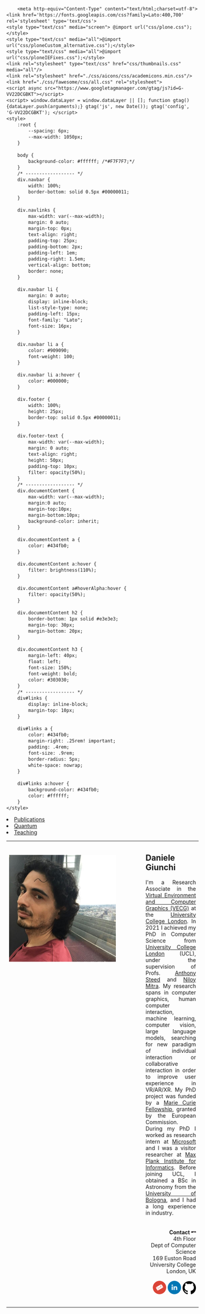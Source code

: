 
<!DOCTYPE html>
<head>
	<title>Daniele Giunchi</title>

        <meta http-equiv="Content-Type" content="text/html;charset=utf-8">
	<link href='https://fonts.googleapis.com/css?family=Lato:400,700' rel='stylesheet' type='text/css'>
	<style type="text/css" media="screen"> @import url("css/plone.css");</style>
	<style type="text/css" media="all">@import url("css/ploneCustom_alternative.css");</style>
 	<style type="text/css" media="all">@import url("css/ploneIEFixes.css");</style>
	<link rel="stylesheet" type="text/css" href="css/thumbnails.css" media="all"/>
	<link rel="stylesheet" href="./css/aicons/css/academicons.min.css"/>
	<link href="./css/fawesome/css/all.css" rel="stylesheet">
	<script async src="https://www.googletagmanager.com/gtag/js?id=G-VV22DCGBKT"></script>
	<script> window.dataLayer = window.dataLayer || []; function gtag(){dataLayer.push(arguments);} gtag('js', new Date()); gtag('config', 'G-VV22DCGBKT'); </script>
	<style>
		:root {
			--spacing: 6px;
			--max-width: 1050px;
		}

		body {
			background-color: #ffffff; /*#F7F7F7;*/
		}
		/* ------------------ */
		div.navbar {
			width: 100%;
			border-bottom: solid 0.5px #00000011;
		}
		
		div.navlinks {
			max-width: var(--max-width);
			margin: 0 auto;
			margin-top: 0px;
			text-align: right;
			padding-top: 25px;
			padding-bottom: 2px;
			padding-left: 1em;
			padding-right: 1.5em;
			vertical-align: bottom;
			border: none;
		}

		div.navbar li {
			margin: 0 auto;
			display: inline-block;
			list-style-type: none;
			padding-left: 15px;
			font-family: "Lato";
			font-size: 16px;
		}

		div.navbar li a {
			color: #909090;
			font-weight: 100;
		}

		div.navbar li a:hover {
			color: #000000;
		}

		div.footer {
			width: 100%;
			height: 25px;
			border-top: solid 0.5px #00000011;
		}
		
		div.footer-text {
			max-width: var(--max-width);
			margin: 0 auto;
			text-align: right;
			height: 50px;
			padding-top: 10px;
			filter: opacity(50%);
		}
		/* ------------------ */
		div.documentContent {
			max-width: var(--max-width);
			margin:0 auto;
			margin-top:10px;
			margin-bottom:10px;
			background-color: inherit;
		}

		div.documentContent a {
			color: #434fb0;
		}

		div.documentContent a:hover {
			filter: brightness(110%);
		}

		div.documentContent a#hoverAlpha:hover {
			filter: opacity(50%);
		}

		div.documentContent h2 {
			border-bottom: 1px solid #e3e3e3;
			margin-top: 30px;
			margin-bottom: 20px;
		}

		div.documentContent h3 {
			margin-left: 40px;
			float: left;
		    font-size: 150%;
			font-weight: bold;
			color: #303030;
		}
		/* ------------------ */
		div#links {
			display: inline-block;
			margin-top: 10px;
		}

		div#links a {
			color: #434fb0;
			margin-right: .25rem! important;
			padding: .4rem;
			font-size: .9rem;
			border-radius: 5px;
			white-space: nowrap;
		}

		div#links a:hover {
			background-color: #434fb0;
			color: #ffffff;
		}
	</style>
</head>

<body>
	<div class="navbar">
		<div class="navlinks">
			<li><a href="#publications">Publications</a></li>
			<!--<li><a href="#patents">Patents</a></li>-->
			<!--<li><a href="#projects">Projects</a></li>-->
			<!--<li><a href="#talks">Talks</a></li>-->
            <li><a href="#quantum">Quantum</a></li>
			<li><a href="#teaching">Teaching</a></li>
		</div>
	</div>
	<div class="documentContent">
		<!-- ################################################################ -->
		<table>
			<tr>
				<td width="280px" valign="top">
					<br><br>
					<!--<img src="./img/portrait8b-circle-800-compressed-fs8.png" width="100%">-->
					<img src="./images/portrait.png" width="100%">
				</td>
				<td width="50px"></td>
				<td align="justify" valign="top">
					<h2>Daniele Giunchi</h2>
					<table>
						I'm a Research Associate in the
						<a href="http://vecg.cs.ucl.ac.uk/">Virtual Environment and Computer Graphics (VECG)</a>
						at the
						<a href="https://www.ucl.ac.uk/">University College London</a>.
						In 2021 I achieved my PhD in Computer Science
						from <a href="http://www.ucl.ac.uk/">University College London</a> (UCL),
						under the supervision of Profs.
						<a href="https://wp.cs.ucl.ac.uk/anthonysteed/">Anthony Steed</a> and
						<a href="http://www0.cs.ucl.ac.uk/staff/N.Mitra/">Niloy Mitra</a>.
						My research spans in computer graphics, human computer interaction, machine learning, computer vision, large language models, searching for new paradigm of individual interaction or collaborative interaction in order to improve user experience in VR/AR/XR.
						My PhD project was funded by a
						<a href="https://marie-sklodowska-curie-actions.ec.europa.eu/">Marie Curie Fellowship</a>,
						granted by the European Commission.
						During my PhD I worked as research intern at
						<a href="https://www.microsoft.com/applied-sciences">Microsoft</a> and I was a visitor researcher at 
						<a href="https://www.mpi-inf.mpg.de/home/">Max Plank Institute for Informatics</a>.
						Before joining UCL, I obtained a BSc in Astronomy from the
						<a href="https://www.unibo.it/en">University of Bologna</a>,
						and I had a long experience in industry.
						<br>
						<br>
						<br>
						<div align="right" style="font-size:14px; font-weight:Italic;">
							<b>Contact</b> <img src="./icons/th.jpg" height="12px"/><br>
							4th Floor<br>
							Dept of Computer Science<br>
							169 Euston Road<br>
							University College London, UK<br>
							<br>
							<a id="hoverAlpha" href="mailto:d.giunchi@ucl.ac.uk"><img class="hoverZoom" width="35px" src="./icons/mail.png"></a>
							<a id="hoverAlpha" href="http://linkedin.com/dgiunchi"><img class="hoverZoom" width="35px" src="./icons/linkedin.png"></a>
                            <a id="hoverAlpha" href="https://github.com/dgiunchi"><img class="hoverZoom" width="35px" src="./icons/github.png"></a>
							<!--<a id="hoverAlpha" href="https://github.com/dgiunchi"><i class="fab fa-github" style="font-size:35px; vertical-align:middle; color:#000000;"></i></a>-->
							<!--<a id="hoverAlpha" href=""><i class="ai ai-cv" style="padding:8px; border-radius:50%; font-size:18px; vertical-align:middle; background-color:#000000; color:#ffffff;"></i></a>-->
						</div>
					</table>
				</td>
			</tr>
		</table>
		
</body>
<!-- <div id="portal-footer" style="margin-top:60px; margin-bottom:0px; padding-bottom:10px;"> -->
<!-- <div style="margin-top:60px; padding-top:10px; border-top:solid 1px #e3e3e3; text-align:right; font-size:10px;"> -->
<!--	Daniele Giunchi<br>
	<a href="mailto:d.giunchi@ucl.ac.uk">d.giunchi@ucl.ac.uk</a><br>
</div>-->
</html>
